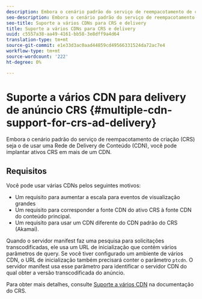 ```yaml
---
description: Embora o cenário padrão do serviço de reempacotamento de criação (CRS) seja o de usar uma Rede de Delivery de Conteúdo (CDN), você pode implantar ativos CRS em mais de um CDN.
seo-description: Embora o cenário padrão do serviço de reempacotamento de criação (CRS) seja o de usar uma Rede de Delivery de Conteúdo (CDN), você pode implantar ativos CRS em mais de um CDN.
seo-title: Suporte a vários CDNs para CRS e delivery
title: Suporte a vários CDNs para CRS e delivery
uuid: c5557a38-aa49-4161-bb58-3e8dff9a4d64
translation-type: tm+mt
source-git-commit: e1e33d3ac0aad44859cd49566331524da72ac7e4
workflow-type: tm+mt
source-wordcount: '222'
ht-degree: 0%

---
```



# Suporte a vários CDN para delivery de anúncio CRS {#multiple-cdn-support-for-crs-ad-delivery}

Embora o cenário padrão do serviço de reempacotamento de criação (CRS) seja o de usar uma Rede de Delivery de Conteúdo (CDN), você pode implantar ativos CRS em mais de um CDN.

## Requisitos

Você pode usar várias CDNs pelos seguintes motivos:

* Um requisito para aumentar a escala para eventos de visualização grandes
* Um requisito para corresponder a fonte CDN do ativo CRS à fonte CDN do conteúdo principal.
* Um requisito para usar um CDN diferente do CDN padrão do CRS (Akamai).

Quando o servidor manifest faz uma pesquisa para solicitações transcodificadas, ele usa um URL de inicialização que contém vários parâmetros de query. Se você tiver configurado um ambiente de vários CDN, o URL de inicialização também precisará conter o parâmetro `ptcdn`. O servidor manifest usa esse parâmetro para identificar o servidor CDN do qual obter a versão transcodificada do anúncio.

Para obter mais detalhes, consulte [Suporte a vários CDN](../../~old-creative-repackaging-service/multi-cdn-supportt.md) na documentação do CRS.
